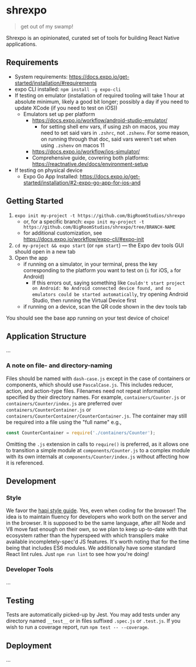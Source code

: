 # shrexpo

> get out of my swamp!

Shrexpo is an opinionated, curated set of tools for building React Native applications.

## Requirements

- System requirements: https://docs.expo.io/get-started/installation/#requirements
- expo CLI installed: `npm install -g expo-cli`
- If testing on emulator (installation of required tooling will take 1 hour at absolute minimum, likely a good bit longer; possibly a day if you need to update XCode (if you need to test on iOS))
    - Emulators set up per platform
        - https://docs.expo.io/workflow/android-studio-emulator/
            - for setting shell env vars, if using zsh on macos, you may need to set said vars in `.zshrc`, not `.zshenv`. For some reason, on running through that doc, said vars weren't set when using `.zshenv` on macos 11
        - https://docs.expo.io/workflow/ios-simulator/
        - Comprehensive guide, covrering both platforms: https://reactnative.dev/docs/environment-setup
- If testing on physical device
    - Expo Go App Installed: https://docs.expo.io/get-started/installation/#2-expo-go-app-for-ios-and


## Getting Started

1. `expo init my-project -t https://github.com/BigRoomStudios/shrexpo`
    - or, for a specific branch: `expo init my-project -t https://github.com/BigRoomStudios/shrexpo/tree/BRANCH-NAME`
    - for additional customization, see https://docs.expo.io/workflow/expo-cli/#expo-init
2. `cd my-project && expo start` (or `npm start`) — the Expo dev tools GUI should open in a new tab
3. Open the app
   - if running on a simulator, in your terminal, press the key corresponding to the platform you want to test on (`i` for iOS, `a` for Android)
       - If this errors out, saying something like `Couldn't start project on Android: No Android connected device found, and no emulators could be started automatically`, try opening Android Studio, then running the Virtual Device first
   - if running on a device, scan the QR code shown in the dev tools tab

You should see the base app running on your test device of choice!

## Application Structure

...

### A note on file- and directory-naming
Files should be named with `dash-case.js` except in the case of containers or components, which should use `PascalCase.js`.  This includes reducer, action, and action-type files.  Filenames need not repeat information specified by their directory names.  For example, `containers/Counter.js` or `containers/Counter/index.js` are preferred over `containers/CounterContainer.js` or `containers/CounterContainer/CounterContainer.js`.  The container may still be required into a file using the "full name" e.g.,
```js
const CounterContainer = require('./containers/Counter');
```

Omitting the `.js` extension in calls to `require()` is preferred, as it allows one to transition a simple module at `components/Counter.js` to a complex module with its own internals at `components/Counter/index.js` without affecting how it is referenced.

## Development
### Style
We favor the [hapi style guide](https://hapijs.com/styleguide).  Yes, even when coding for the browser!  The idea is to maintain fluency for developers who work both on the server and in the browser.  It is supposed to be the same language, after all!  Node and V8 move fast enough on their own, so we plan to keep up-to-date with that ecosystem rather than the hyperspeed with which transpilers make available incompletely-spec'd JS features.  It's worth noting that for the time being that includes ES6 modules.  We additionally have some standard React lint rules.  Just `npm run lint` to see how you're doing!

### Developer Tools

...

## Testing
Tests are automatically picked-up by Jest.  You may add tests under any directory named `__test__` or in files suffixed `.spec.js` or `.test.js`.  If you wish to run a coverage report, run `npm test -- --coverage`.

## Deployment

...
